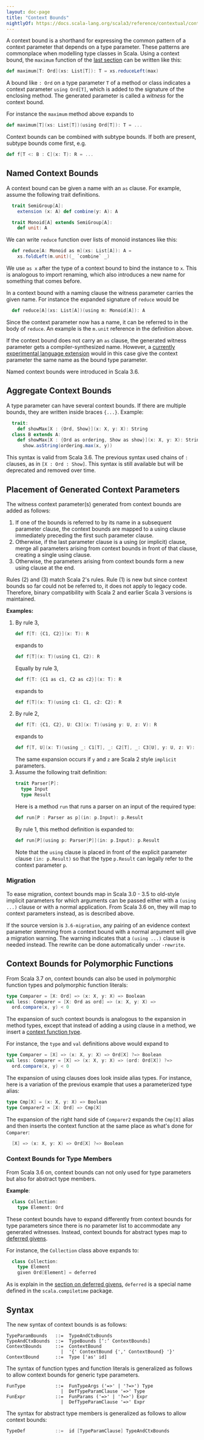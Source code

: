 ```yaml
---
layout: doc-page
title: "Context Bounds"
nightlyOf: https://docs.scala-lang.org/scala3/reference/contextual/context-bounds.html
---
```


A context bound is a shorthand for expressing the common pattern of a context parameter that depends on a type parameter. These patterns are commonplace when modelling type classes in Scala. Using a context bound, the `maximum` function of the [last section](./using-clauses.md) can be written like this:

```scala
def maximum[T: Ord](xs: List[T]): T = xs.reduceLeft(max)
```

A bound like `: Ord` on a type parameter `T` of a method or class indicates a context parameter `using Ord[T]`, which is added to the signature of the enclosing method. The generated parameter is called a _witness_ for the context bound.

For instance the `maximum` method above expands to
```scala
def maximum[T](xs: List[T])(using Ord[T]): T = ...
```
Context bounds can be combined with subtype bounds. If both are present, subtype bounds come first, e.g.

```scala
def f[T <: B : C](x: T): R = ...
```

## Named Context Bounds

A context bound can be given a name with an `as` clause. For example, assume the following trait definitions.
```scala
  trait SemiGroup[A]:
    extension (x: A) def combine(y: A): A

  trait Monoid[A] extends SemiGroup[A]:
    def unit: A
```
We can write `reduce` function over lists of monoid instances like this:
```scala
  def reduce[A: Monoid as m](xs: List[A]): A =
    xs.foldLeft(m.unit)(_ `combine` _)
```
We use `as x` after the type of a context bound to bind the instance to `x`. This is analogous to import renaming, which also introduces a new name for something that comes before.

In a context bound with a naming clause the witness parameter carries the given name. For instance the expanded signature of `reduce` would be
```scala
  def reduce[A](xs: List[A])(using m: Monoid[A]): A
```
Since the context parameter now has a name, it can be referred
to in the body of `reduce`. An example is the `m.unit` reference in the definition above.

If the context bound does not carry an `as` clause, the generated witness parameter gets a compiler-synthesized name. However, a [currently experimental
language extension](../experimental/default-names-context-bounds.md) would in this case give the context parameter the same name as the bound type parameter.

Named context bounds were introduced in Scala 3.6.

## Aggregate Context Bounds

A type parameter can have several context bounds. If there are multiple bounds, they are written inside braces `{...}`. Example:
```scala
  trait:
    def showMax[X : {Ord, Show}](x: X, y: X): String
  class B extends A:
    def showMax[X : {Ord as ordering, Show as show}](x: X, y: X): String =
      show.asString(ordering.max(x, y))
```

This syntax is valid from Scala 3.6. The previous syntax used
chains of `:` clauses, as in `[X : Ord : Show]`. This syntax is still available but will be deprecated and removed over time.

## Placement of Generated Context Parameters

The witness context parameter(s) generated from context bounds are added as follows:

 1. If one of the bounds is referred to by its name in a subsequent parameter clause, the context bounds are mapped to a using clause immediately preceding the first such parameter clause.
 2. Otherwise, if the last parameter clause is a using (or implicit) clause, merge all parameters arising from context bounds in front of that clause, creating a single using clause.
 3. Otherwise, the parameters arising from context bounds form a new using clause at the end.

Rules (2) and (3) match Scala 2's rules. Rule (1) is new but since context bounds so far could not be referred to, it does not apply to legacy code. Therefore, binary compatibility with Scala 2 and earlier Scala 3 versions is maintained.

**Examples:**

 1. By rule 3,
    ```scala
    def f[T: {C1, C2}](x: T): R
    ```
    expands to
    ```scala
    def f[T](x: T)(using C1, C2): R
    ```
    Equally by rule 3,
    ```scala
    def f[T: {C1 as c1, C2 as c2}](x: T): R
    ```
    expands to
    ```scala
    def f[T](x: T)(using c1: C1, c2: C2): R

 2. By rule 2,
    ```scala
    def f[T: {C1, C2}, U: C3](x: T)(using y: U, z: V): R
    ```
    expands to
    ```scala
    def f[T, U](x: T)(using _: C1[T], _: C2[T], _: C3[U], y: U, z: V): R
    ```
    The same expansion occurs if `y` and `z` are Scala 2 style `implicit` parameters.
 3. Assume the following trait definition:
    ```scala
    trait Parser[P]:
      type Input
      type Result
    ```
    Here is a method `run` that runs a parser on an input of the required type:
    ```scala
    def run[P : Parser as p](in: p.Input): p.Result
    ```
    By rule 1, this method definition is expanded to:
    ```scala
    def run[P](using p: Parser[P]](in: p.Input): p.Result
    ```
    Note that the `using` clause is placed in front of the explicit parameter clause `(in: p.Result)` so that
    the type `p.Result` can legally refer to the context parameter `p`.

### Migration

To ease migration, context bounds map in Scala 3.0 - 3.5 to old-style implicit parameters
for which arguments can be passed either with a `(using ...)` clause or with a normal application. From Scala 3.6 on, they will map to context parameters instead, as is described above.

If the source version is `3.6-migration`, any pairing of an evidence
context parameter stemming from a context bound with a normal argument will give a migration
warning. The warning indicates that a `(using ...)` clause is needed instead. The rewrite can be
done automatically under `-rewrite`.

## Context Bounds for Polymorphic Functions

From Scala 3.7 on, context bounds can also be used in polymorphic function types and polymorphic function literals:

```scala
type Comparer = [X: Ord] => (x: X, y: X) => Boolean
val less: Comparer = [X: Ord as ord] => (x: X, y: X) =>
  ord.compare(x, y) < 0
```

The expansion of such context bounds is analogous to the expansion in method types, except that instead of adding a using clause in a method, we insert a [context function type](./context-functions.md).

For instance, the `type` and `val` definitions above would expand to
```scala
type Comparer = [X] => (x: X, y: X) => Ord[X] ?=> Boolean
val less: Comparer = [X] => (x: X, y: X) => (ord: Ord[X]) ?=>
  ord.compare(x, y) < 0
```

The expansion of using clauses does look inside alias types. For instance,
here is a variation of the previous example that uses a parameterized type alias:
```scala
type Cmp[X] = (x: X, y: X) => Boolean
type Comparer2 = [X: Ord] => Cmp[X]
```
The expansion of the right hand side of `Comparer2` expands the `Cmp[X]` alias
and then inserts the context function at the same place as what's done for `Comparer`:
```scala
  [X] => (x: X, y: X) => Ord[X] ?=> Boolean
```

### Context Bounds for Type Members

From Scala 3.6 on, context bounds can not only used for type parameters but also for abstract type members.

**Example**:

```scala
  class Collection:
    type Element: Ord
```

These context bounds have to expand differently from context bounds for type parameters since there is no parameter list to accommodate any generated witnesses. Instead, context bounds for abstract types map to
[deferred givens](./deferred-givens.md).

For instance, the `Collection` class above expands to:
```scala
  class Collection:
    type Element
    given Ord[Element] = deferred
```
As is explain in the [section on deferred givens](./deferred-givens.md), `deferred` is a special name defined in the `scala.compiletime` package.


## Syntax

The new syntax of context bounds is as follows:

```ebnf
TypeParamBounds   ::=  TypeAndCtxBounds
TypeAndCtxBounds  ::=  TypeBounds [‘:’ ContextBounds]
ContextBounds     ::=  ContextBound
                    |  '{' ContextBound {',' ContextBound} '}'
ContextBound      ::=  Type ['as' id]
```

The syntax of function types and function literals
is generalized as follows to allow context bounds for generic type parameters.

```ebnf
FunType           ::=  FunTypeArgs ('=>' | '?=>') Type
                    |  DefTypeParamClause '=>' Type
FunExpr           ::=  FunParams ('=>' | '?=>') Expr
                    |  DefTypeParamClause '=>' Expr
```
The syntax for abstract type members is generalized as follows to allow context bounds:

```scala
TypeDef           ::=  id [TypeParamClause] TypeAndCtxBounds
```
